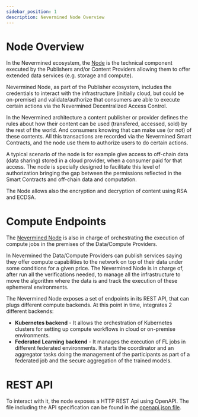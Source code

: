 ```yaml
---
sidebar_position: 1
description: Nevermined Node Overview
---
```


# Node Overview

In the Nevermined ecosystem, the [Node](https://github.com/nevermined-io/node-ts/) is
the technical component executed by the Publishers and/or Content Providers allowing them
to offer extended data services (e.g. storage and compute).

Nevermined Node, as part of the Publisher ecosystem, includes the credentials to interact
with the infrastructure (initially cloud, but could be on-premise) and validate/authorize
that consumers are able to execute certain actions via the Nevermined Decentralized Access Control.

In the Nevermined architecture a content publisher or provider defines the rules about how their
content can be used (transfered, accessed, sold) by the rest of the world. And consumers knowing
that can make use (or not) of these contents. All this transactions are recorded via the
Nevermined Smart Contracts, and the node use them to authorize users to do certain actions.

A typical scenario of the node is for example give access to off-chain data (data sharing)
stored in a cloud provider, when a consumer paid for that access. The node is specially designed
to facilitate this level of authorization bringing the gap between the permissions reflected
in the Smart Contracts and off-chain data and computation.

The Node allows also the encryption and decryption of content using RSA and ECDSA.

# Compute Endpoints

The [Nevermined Node](https://github.com/nevermined-io/node) is also in charge of
orchestrating the execution of compute jobs in the premises of
the Data/Compute Providers.

In Nevermined the Data/Compute Providers can publish services saying they offer
compute capabilities to the network on top of their data under some conditions
for a given price. The Nevermined Node is in charge of, after run all the
verifications needed, to manage all the infrastructure to move
the algorithm where the data is and track the execution of these ephemeral
environments.

The Nevermined Node exposes a set of endpoints in its REST API, that can plugs
different compute backends. At this point in time, integrates
2 different backends:

- **Kubernetes backend** - It allows the orchestration of Kubernetes clusters
  for setting up compute workflows in cloud or on-premise environments.
- **Federated Learning backend** - It manages the execution of FL jobs in
  different federated environments. It starts the coordinator and an aggregator
  tasks doing the management of the participants as part of a federated job and
  the secure aggregation of the trained models.

# REST API

To interact with it, the node exposes a HTTP REST Api using OpenAPI. The file including the
API specification can be found in the [openapi.json file](https://github.com/nevermined-io/node-ts/blob/main/docs/openapi.json).
